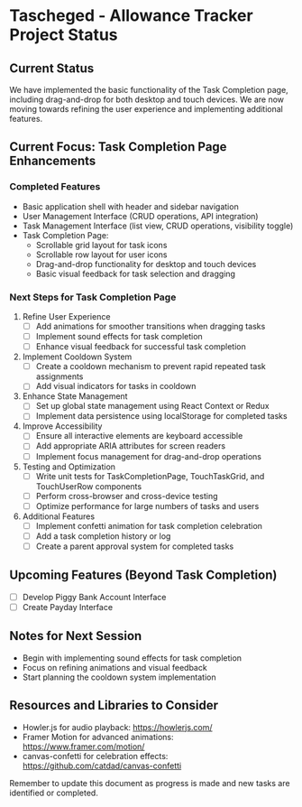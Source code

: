 # Tascheged - Allowance Tracker Project Status

## Current Status
We have implemented the basic functionality of the Task Completion page, including drag-and-drop for both desktop and touch devices. We are now moving towards refining the user experience and implementing additional features.

## Current Focus: Task Completion Page Enhancements

### Completed Features
- Basic application shell with header and sidebar navigation
- User Management Interface (CRUD operations, API integration)
- Task Management Interface (list view, CRUD operations, visibility toggle)
- Task Completion Page:
  - Scrollable grid layout for task icons
  - Scrollable row layout for user icons
  - Drag-and-drop functionality for desktop and touch devices
  - Basic visual feedback for task selection and dragging

### Next Steps for Task Completion Page

1. Refine User Experience
   - [ ] Add animations for smoother transitions when dragging tasks
   - [ ] Implement sound effects for task completion
   - [ ] Enhance visual feedback for successful task completion

2. Implement Cooldown System
   - [ ] Create a cooldown mechanism to prevent rapid repeated task assignments
   - [ ] Add visual indicators for tasks in cooldown

3. Enhance State Management
   - [ ] Set up global state management using React Context or Redux
   - [ ] Implement data persistence using localStorage for completed tasks

4. Improve Accessibility
   - [ ] Ensure all interactive elements are keyboard accessible
   - [ ] Add appropriate ARIA attributes for screen readers
   - [ ] Implement focus management for drag-and-drop operations

5. Testing and Optimization
   - [ ] Write unit tests for TaskCompletionPage, TouchTaskGrid, and TouchUserRow components
   - [ ] Perform cross-browser and cross-device testing
   - [ ] Optimize performance for large numbers of tasks and users

6. Additional Features
   - [ ] Implement confetti animation for task completion celebration
   - [ ] Add a task completion history or log
   - [ ] Create a parent approval system for completed tasks

## Upcoming Features (Beyond Task Completion)
- [ ] Develop Piggy Bank Account Interface
- [ ] Create Payday Interface

## Notes for Next Session
- Begin with implementing sound effects for task completion
- Focus on refining animations and visual feedback
- Start planning the cooldown system implementation

## Resources and Libraries to Consider
- Howler.js for audio playback: https://howlerjs.com/
- Framer Motion for advanced animations: https://www.framer.com/motion/
- canvas-confetti for celebration effects: https://github.com/catdad/canvas-confetti

Remember to update this document as progress is made and new tasks are identified or completed.